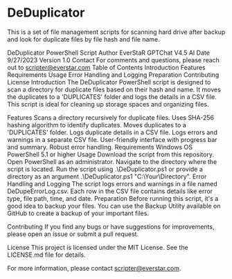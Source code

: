# DeDuplicator
This is a set of file management scripts for scanning hard drive after backup and look for duplicate files by file hash and file name.

DeDuplicator PowerShell Script
Author
EverStaR
GPTChat V4.5 AI
Date
9/27/2023
Version
1.0
Contact
For comments and questions, please reach out to scripter@everstar.com
Table of Contents
Introduction
Features
Requirements
Usage
Error Handling and Logging
Preparation
Contributing
License
Introduction
The DeDuplicator PowerShell script is designed to scan a directory for duplicate files based on their hash and name. It moves the duplicates to a 'DUPLICATES' folder and logs the details in a CSV file. This script is ideal for cleaning up storage spaces and organizing files.

Features
Scans a directory recursively for duplicate files.
Uses SHA-256 hashing algorithm to identify duplicates.
Moves duplicates to a 'DUPLICATES' folder.
Logs duplicate details in a CSV file.
Logs errors and warnings in a separate CSV file.
User-friendly interface with progress bar and summary.
Robust error handling.
Requirements
Windows OS
PowerShell 5.1 or higher
Usage
Download the script from this repository.
Open PowerShell as an administrator.
Navigate to the directory where the script is located.
Run the script using .\DeDuplicator.ps1 or provide a directory as an argument .\DeDuplicator.ps1 "C:\Your\Directory".
Error Handling and Logging
The script logs errors and warnings in a file named DeDupeErrorLog.csv.
Each row in the CSV file contains details like error type, file path, time, and date.
Preparation
Before running this script, it's a good idea to backup your files. You can use the Backup Utility available on GitHub to create a backup of your important files.

Contributing
If you find any bugs or have suggestions for improvements, please open an issue or submit a pull request.

License
This project is licensed under the MIT License. See the LICENSE.md file for details.

For more information, please contact scripter@everstar.com.
